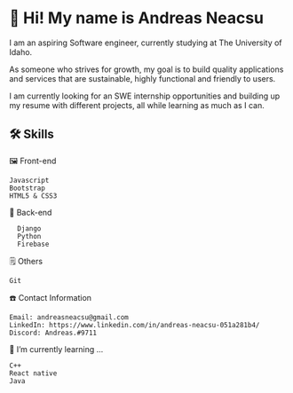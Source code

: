 # 👋 Hi! My name is Andreas Neacsu #

I am an aspiring Software engineer, currently studying at The University of Idaho.

As someone who strives for growth, my goal is to build quality applications and services that are sustainable, highly functional and friendly to users.

I am currently looking for an SWE internship opportunities and building up my resume with different projects, all while learning as much as I can.


## 🛠 Skills  

   🖼 Front-end

    Javascript
    Bootstrap
    HTML5 & CSS3

   🧰 Back-end
  ```
    Django
    Python
    Firebase
```
   🗒 Others

    Git
    
    

☎️ Contact Information

    Email: andreasneacsu@gmail.com
    LinkedIn: https://www.linkedin.com/in/andreas-neacsu-051a281b4/
    Discord: Andreas.#9711

📕 I’m currently learning ...
   ```
   C++
   React native
   Java
   ```
